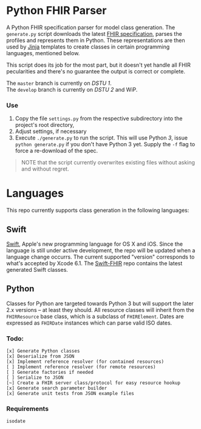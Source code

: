 Python FHIR Parser
==================

A Python FHIR specification parser for model class generation.
The `generate.py` script downloads the latest [FHIR specification][fhir], parses the profiles and represents them in Python.
These representations are then used by [Jinja][] templates to create classes in certain programming languages, mentioned below.

This script does its job for the most part, but it doesn't yet handle all FHIR pecularities and there's no guarantee the output is correct or complete.

The `master` branch is currently on _DSTU 1_.  
The `develop` branch is currently on _DSTU 2_ and WiP.

### Use ###

1. Copy the file `settings.py` from the respective subdirectory into the project's root directory, 
2. Adjust settings, if necessary
3. Execute `./generate.py` to run the script.
    This will use Python _3_, issue `python generate.py` if you don't have Python 3 yet.
    Supply the `-f` flag to force a re-download of the spec.

> NOTE that the script currently overwrites existing files without asking and without regret.


Languages
=========

This repo currently supports class generation in the following languages:

Swift
-----

[Swift][], Apple's new programming language for OS X and iOS.
Since the language is still under active development, the repo will be updated when a language change occurrs.
The current supported "version" corresponds to what's accepted by Xcode 6.1.
The [Swift-FHIR][] repo contains the latest generated Swift classes.

Python
------

Classes for Python are targeted towards Python 3 but will support the later 2.x versions – at least they should.
All resource classes will inherit from the `FHIRResource` base class, which is a subclass of `FHIRElement`.
Dates are expressed as `FHIRDate` instances which can parse valid ISO dates.

### Todo: ###

```text
[x] Generate Python classes
[x] Deserialize from JSON
[x] Implement reference resolver (for contained resources)
[ ] Implement reference resolver (for remote resources)
[ ] Generate factories if needed
[ ] Serialize to JSON
[~] Create a FHIR server class/protocol for easy resource hookup
[x] Generate search parameter builder
[x] Generate unit tests from JSON example files
```

### Requirements ###

```text
isodate
```


[fhir]: http://www.hl7.org/implement/standards/fhir/
[jinja]: http://jinja.pocoo.org
[swift]: https://developer.apple.com/swift/
[swift-fhir]: https://github.com/p2/Swift-FHIR
